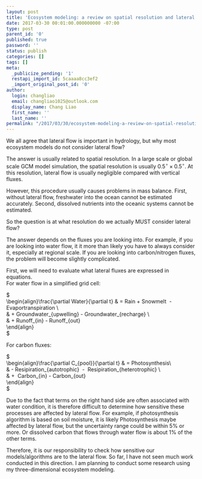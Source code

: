 ```yaml
---
layout: post
title: 'Ecosystem modeling: a review on spatial resolution and lateral flow'
date: 2017-03-30 00:01:00.000000000 -07:00
type: post
parent_id: '0'
published: true
password: ''
status: publish
categories: []
tags: []
meta:
  _publicize_pending: '1'
  restapi_import_id: 5caaaa8cc3ef2
  _import_original_post_id: '0'
author:
  login: changliao
  email: changliao1025@outlook.com
  display_name: Chang Liao
  first_name: ''
  last_name: ''
permalink: "/2017/03/30/ecosystem-modeling-a-review-on-spatial-resolution-and-lateral-flow/"
---
```

We all agree that lateral flow is important in hydrology, but why most ecosystem models do not consider lateral flow?

The answer is usually related to spatial resolution. In a large scale or global scale GCM model simulation, the spatial resolution is usually&nbsp;$0.5^{\circ} \times 0.5^{\circ}$. At this resolution, lateral flow is usually&nbsp;negligible compared with vertical fluxes.

However, this procedure usually causes problems in mass balance. First, without lateral flow, freshwater into the ocean cannot be estimated accurately. Second, dissolved nutrients into the oceanic systems cannot be estimated.

So the question is at what resolution do we actually MUST consider lateral flow?

The answer depends on the fluxes you are looking into. For example, if you are looking into water flow, it it more than likely you have to always consider it, especially at regional scale. If you are looking into carbon/nitrogen fluxes, the problem will become slightly complicated.

First, we will need to evaluate what lateral fluxes are expressed in equations.  
For water flow in a simplified grid cell:

$  
\begin{align}\frac{\partial Water}{\partial t} & = Rain + Snowmelt &nbsp;- Evaportranspiration \\  
& +&nbsp;Groundwater\_{upwelling} - Groundwater\_{recharge} \\  
& + Runoff\_{in} - Runoff\_{out}  
\end{align}  
$

For carbon fluxes:

$  
\begin{align}\frac{\partial C\_{pool}}{\partial t} & = Photosynthesis\\  
& - Resipiration\_{autotrophic} &nbsp;- &nbsp;Resipiration\_{heterotrophic} \\  
& +&nbsp; Carbon\_{in} - Carbon\_{out}  
\end{align}  
$

Due to the fact that terms on the right hand side are often associated with water condition, it is therefore difficult to determine how sensitive these processes are affected by lateral flow. For example, if photosynthesis algorithm is based on soil moisture, it is likely Photosynthesis maybe affected by lateral flow, but the uncertainty range could be within $5\%$ or more. Or dissolved carbon that flows through water flow is about $1\%$ of the other terms.

Therefore, it is our responsibility to check how sensitive our models/algorithms are to the lateral flow. So far, I have not seen much work conducted in this direction. I am planning to conduct some research using my three-dimensional ecosystem modeling.

